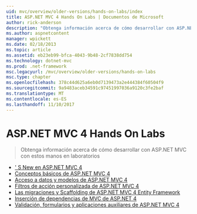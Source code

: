 ```yaml
---
uid: mvc/overview/older-versions/hands-on-labs/index
title: ASP.NET MVC 4 Hands On Labs | Documentos de Microsoft
author: rick-anderson
description: "Obtenga información acerca de cómo desarrollar con ASP.NET MVC con estos manos en laboratorios"
ms.author: aspnetcontent
manager: wpickett
ms.date: 02/18/2013
ms.topic: article
ms.assetid: eb23eb99-bfca-4043-9b48-2cf7838dd754
ms.technology: dotnet-mvc
ms.prod: .net-framework
msc.legacyurl: /mvc/overview/older-versions/hands-on-labs
msc.type: chapter
ms.openlocfilehash: 378c44d625a6eb0d7139473a2e444384f60504f9
ms.sourcegitcommit: 9a9483aceb34591c97451997036a9120c3fe2baf
ms.translationtype: MT
ms.contentlocale: es-ES
ms.lasthandoff: 11/10/2017
---
```

<a name="aspnet-mvc-4-hands-on-labs"></a>ASP.NET MVC 4 Hands On Labs
====================
> Obtenga información acerca de cómo desarrollar con ASP.NET MVC con estos manos en laboratorios


- [' S New en ASP.NET MVC 4](whats-new-in-aspnet-mvc-4.md)
- [Conceptos básicos de ASP.NET MVC 4](aspnet-mvc-4-fundamentals.md)
- [Acceso a datos y modelos de ASP.NET MVC 4](aspnet-mvc-4-models-and-data-access.md)
- [Filtros de acción personalizada de ASP.NET MVC 4](aspnet-mvc-4-custom-action-filters.md)
- [Las migraciones y Scaffolding de ASP.NET MVC 4 Entity Framework](aspnet-mvc-4-entity-framework-scaffolding-and-migrations.md)
- [Inserción de dependencias de MVC de ASP.NET 4](aspnet-mvc-4-dependency-injection.md)
- [Validación, formularios y aplicaciones auxiliares de ASP.NET MVC 4](aspnet-mvc-4-helpers-forms-and-validation.md)
